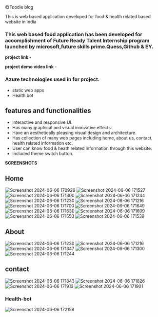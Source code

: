 😋Foodie blog

This is web based application developed for food & health related based website in india

### This web based food application has been developed for accomplishment of Future Ready Talent Internship program launched by microsoft,future skills prime.Quess,Github & EY.

**project link** - 

**project demo video link** - 

### Azure technologies used in for project.
- static web apps
- Health bot

## features and functionalities 

- Interactive and responsive UI.
- Has many graphical and visual innovative effects.
- Have an aesthetically pleasing visual design and architecture.
- Has collection of many web pages including home, about us, contact, health related information etc.
- User can know food & heath related information through this website.
- Included theme switch button.

**SCREENSHOTS**

## Home
![Screenshot 2024-06-06 170926](https://github.com/SahilGole12/Foodie-Blog/assets/149513837/e7528a38-93d9-4009-b966-48dda6dd613a)
![Screenshot 2024-06-06 171527](https://github.com/SahilGole12/Foodie-Blog/assets/149513837/49af11cc-f194-4ecb-96d4-2c6419dd7b36)
![Screenshot 2024-06-06 171300](https://github.com/SahilGole12/Foodie-Blog/assets/149513837/b846c747-8e99-4215-9016-0c570bf44bdd)
![Screenshot 2024-06-06 171244](https://github.com/SahilGole12/Foodie-Blog/assets/149513837/9fb7a981-72cc-45ac-9b0c-507997f00da6)
![Screenshot 2024-06-06 171230](https://github.com/SahilGole12/Foodie-Blog/assets/149513837/be05734b-5a82-4926-a336-99b7b137b288)
![Screenshot 2024-06-06 171216](https://github.com/SahilGole12/Foodie-Blog/assets/149513837/e28472d5-1048-44ac-a272-b42b65cb23ea)
![Screenshot 2024-06-06 171700](https://github.com/SahilGole12/Foodie-Blog/assets/149513837/0e177581-188e-4693-80f9-0633a375985f)
![Screenshot 2024-06-06 171649](https://github.com/SahilGole12/Foodie-Blog/assets/149513837/fde7b73c-adbb-4d82-a35e-81b29b026d1e)
![Screenshot 2024-06-06 171630](https://github.com/SahilGole12/Foodie-Blog/assets/149513837/166d982e-99ad-4ad0-a092-2eda6416a9a5)
![Screenshot 2024-06-06 171609](https://github.com/SahilGole12/Foodie-Blog/assets/149513837/3d7bf10b-d8f2-4f55-901a-6a9a8676494e)
![Screenshot 2024-06-06 171553](https://github.com/SahilGole12/Foodie-Blog/assets/149513837/2cb4c399-b324-4886-a581-8c53d95a9e53)
![Screenshot 2024-06-06 171539](https://github.com/SahilGole12/Foodie-Blog/assets/149513837/11ede1c0-795d-4171-94d9-9a6eb56b89a0)

## About
![Screenshot 2024-06-06 171230](https://github.com/SahilGole12/Foodie-Blog/assets/149513837/d392988d-5a10-403c-aeb5-ebf9a94cd195)
![Screenshot 2024-06-06 171216](https://github.com/SahilGole12/Foodie-Blog/assets/149513837/d51e93a4-3ea9-4eb8-aed7-36a4ec5b8ef8)
![Screenshot 2024-06-06 171347](https://github.com/SahilGole12/Foodie-Blog/assets/149513837/d59bec29-b9a0-4191-8dfd-283286d9558a)
![Screenshot 2024-06-06 171300](https://github.com/SahilGole12/Foodie-Blog/assets/149513837/2b4122a5-35e7-4132-b17d-5ee805a6879b)
![Screenshot 2024-06-06 171244](https://github.com/SahilGole12/Foodie-Blog/assets/149513837/56bad7f2-ca9e-47fc-aa1e-3980eb42d4ab)

## contact
![Screenshot 2024-06-06 171843](https://github.com/SahilGole12/Foodie-Blog/assets/149513837/fcadc99e-9d6e-4c3a-86fb-51181535316f)
![Screenshot 2024-06-06 171826](https://github.com/SahilGole12/Foodie-Blog/assets/149513837/33037304-9822-413c-a3b2-b2a68d18bfd7)
![Screenshot 2024-06-06 171913](https://github.com/SahilGole12/Foodie-Blog/assets/149513837/fa5dc605-233b-4bfd-8645-ad0990fd0a2f)
![Screenshot 2024-06-06 171901](https://github.com/SahilGole12/Foodie-Blog/assets/149513837/85ef0620-167c-4ff5-b8ef-0aada01e8a64)

### Health-bot
![Screenshot 2024-06-06 172158](https://github.com/SahilGole12/Foodie-Blog/assets/149513837/3947d496-df04-4a29-9db5-fbf4de832804)


